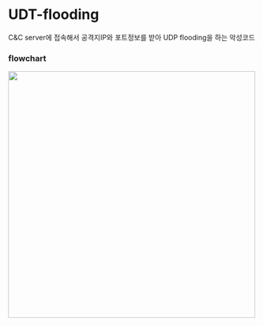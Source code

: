 # UDT-flooding

C&C server에 접속해서 공격지IP와 포트정보를 받아 UDP flooding을 하는 악성코드 


### flowchart
<img src = "https://github.com/yejincode/UDT-flooding/assets/69861207/e6e27f8d-860a-46d0-9050-34e0016bdaba" width=500>

